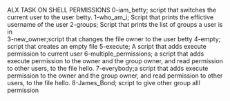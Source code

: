 ALX TASK ON SHELL PERMISSIONS 
0-iam_betty; script that switches the current user to the user betty.
1-who_am_i; Script that prints the effictive username of the user 
2-groups; Script that prints the list of groups a user is in  
3-new_owner;script that changes the file owner to the user betty
4-empty; script that creates an empty file
5-execute; A script that adds execute permission to current user
6-multiple_permissions; a script that adds execute permission to the owner and the group owner, and read permission to other users, to the file hello.
7-everybody;a script that adds execute permission to the owner and the group owner, and read permission to other users, to the file hello.
8-James_Bond; script to give other group alll permission
